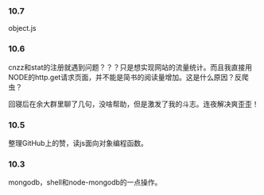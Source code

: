 ### 10.7 
object.js
### 10.6
cnzz和stat的注册就遇到问题？？？只是想实现网站的流量统计。而且我直接用NODE的http.get请求页面，并不能是简书的阅读量增加。这是什么原因？反爬虫？

回寝后在余大群里聊了几句，没啥帮助，但是激发了我的斗志。连夜解决爽歪歪！
### 10.5
整理GitHub上的赞，读js面向对象编程函数。
### 10.3
mongodb，shell和node-mongodb的一点操作。

















